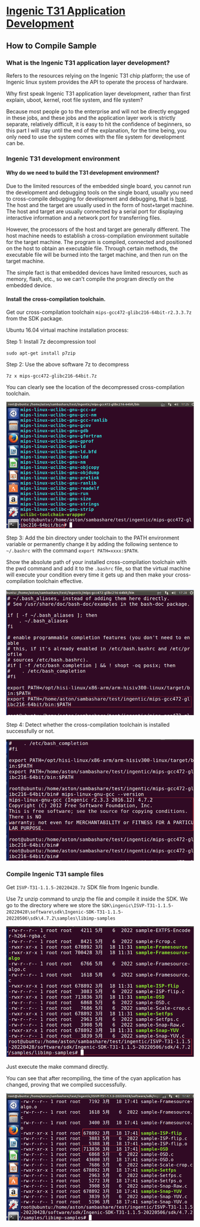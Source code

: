 # [Ingenic T31 Application Development][toc]

How to Compile Sample
---------------------

### What is the Ingenic T31 application layer development?

Refers to the resources relying on the Ingenic T31 chip platform; the use of Ingenic linux system provides the API
to operate the process of hardware.

Why first speak Ingenic T31 application layer development, rather than first explain, uboot, kernel, root file system,
and file system?

Because most people go to the enterprise and will not be directly engaged in these jobs, and these jobs and the
application layer work is strictly separate, relatively difficult, it is easy to hit the confidence of beginners,
so this part I will stay until the end of the explanation, for the time being, you only need to use the system comes
with the file system for development can be.

### Ingenic T31 development environment

#### Why do we need to build the T31 development environment?

Due to the limited resources of the embedded single board, you cannot run the development and debugging tools on
the single board, usually you need to cross-compile debugging for development and debugging, that is 
[host](https://cloud.tencent.com/product/cdh).
The host and the target are usually used in the form of host+target machine.
The host and target are usually connected by a serial port for displaying interactive information and a network port
for transferring files.

However, the processors of the host and target are generally different. The host machine needs to establish a
cross-compilation environment suitable for the target machine. The program is compiled, connected and positioned
on the host to obtain an executable file. Through certain methods, the executable file will be burned into the 
target machine, and then run on the target machine.

The simple fact is that embedded devices have limited resources, such as memory, flash, etc., so we can't compile
the program directly on the embedded device.

#### Install the cross-compilation toolchain.

Get our cross-compilation toolchain `mips-gcc472-glibc216-64bit-r2.3.3.7z` from the SDK package.

Ubuntu 16.04 virtual machine installation process:

Step 1: Install 7z decompression tool 
```
sudo apt-get install p7zip
```

Step 2: Use the above software 7z to decompress
```
7z x mips-gcc472-glibc216-64bit.7z
```

You can clearly see the location of the decompressed cross-compilation toolchain.

![](pix/net-img-91d27175490a4cebe8735b15da177ace-20230919120019-zalyxs9.png)

Step 3: Add the bin directory under toolchain to the PATH environment variable or permanently change 
it by adding the following sentence to `~/.bashrc` with the command `export PATH=xxxx:$PATH`.

Show the absolute path of your installed cross-compilation toolchain with the pwd command and add it 
to the `.bashrc` file, so that the virtual machine will execute your condition every time it gets up
and then make your cross-compilation toolchain effective.

![](pix/net-img-41a09d1403a560554920a66bdf31d51f-20230919120019-goujsd8.png)

Step 4: Detect whether the cross-compilation toolchain is installed successfully or not.

![](pix/net-img-e781a1b8437a3f5b7c79aa50550168eb-20230919120019-227zcuw.png)

### Compile Ingenic T31 sample files

Get `ISVP-T31-1.1.5-20220428.7z` SDK file from Ingenic bundle.

Use 7z unzip command to unzip the file and compile it inside the SDK. We go to the directory where we store the 
`SDK\ingenic\ISVP-T31-1.1.5-20220428\software\sdk\Ingenic-SDK-T31-1.1.5-20220506\sdk\4.7.2\samples\libimp-samples`

![](pix/net-img-6c0747720e0207a69f2590ab821eb3f7-20230919120019-3fezaka.png)

Just execute the make command directly.

You can see that after recompiling, the time of the cyan application has changed, proving that we compiled successfully.

![](pix/net-img-f6ea8dff04c67a653c1a402a1bda1c81-20230919120020-f6o1gkv.png)

[toc]: index.md
